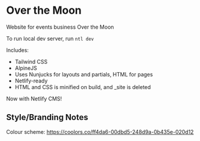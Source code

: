 # Over the Moon

Website for events business Over the Moon

To run local dev server, run `ntl dev`

Includes:

-   Tailwind CSS
-   AlpineJS
-   Uses Nunjucks for layouts and partials, HTML for pages
-   Netlify-ready
-   HTML and CSS is minified on build, and \_site is deleted

Now with Netlify CMS!

## Style/Branding Notes

Colour scheme: https://coolors.co/ff4da6-00dbd5-248d9a-0b435e-020d12
